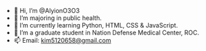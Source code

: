 - 👋 Hi, I’m @AlyionO3O3
- 👀 I’m majoring in public health.
- 🌱 I’m currently learning Python, HTML, CSS & JavaScript.
- 💞️ I’m a graduate student in Nation Defense Medical Center, ROC.
- 📫 Email: kim5120658@gmail.com

<!---
AlyionO3O3/AlyionO3O3 is a ✨ special ✨ repository because its `README.md` (this file) appears on your GitHub profile.
You can click the Preview link to take a look at your changes.
--->
